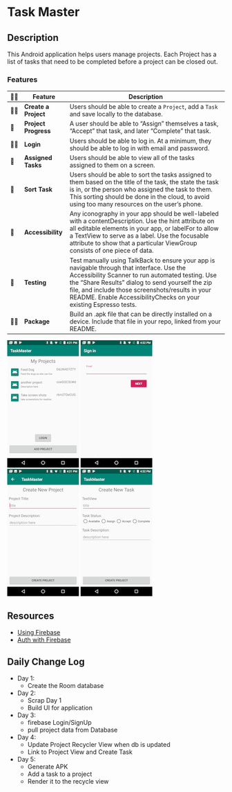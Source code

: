 # Task Master
## Description
This Android application helps users manage projects. Each Project has a list of tasks that need to be completed before a project can be closed out.
### Features

:ok_woman: | Feature | Description
--- |---- | ----
:ok_woman: | **Create a Project** | Users should be able to create a `Project`, add a `Task` and save locally to the database.
:no_good: | **Project Progress** | A user should be able to “Assign” themselves a task, “Accept” that task, and later “Complete” that task.
 :ok_woman: | **Login** | Users should be able to log in. At a minimum, they should be able to log in with email and password.
 :no_good: | **Assigned Tasks** | Users should be able to view all of the tasks assigned to them on a screen.
 :no_good: | **Sort Task** | Users should be able to sort the tasks assigned to them based on the title of the task, the state the task is in, or the person who assigned the task to them. This sorting should be done in the cloud, to avoid using too many resources on the user’s phone.
 :no_good: | **Accessibility** | Any iconography in your app should be well-labeled with a contentDescription. Use the hint attribute on all editable elements in your app, or labelFor to allow a TextView to serve as a label. Use the focusable attribute to show that a particular ViewGroup consists of one piece of data.
 :no_good: | **Testing** | Test manually using TalkBack to ensure your app is navigable through that interface. Use the Accessibility Scanner to run automated testing. Use the “Share Results” dialog to send yourself the zip file, and include those screenshots/results in your README. Enable AccessibilityChecks on your existing Espresso tests.
 :ok_woman: | **Package** | Build an .apk file that can be directly installed on a device. Include that file in your repo, linked from your README.



 ![Main Page Screenshot](./screenshots/main.png)
 ![Login Page Screenshot](./screenshots/login.png)
 ![Create Project Screenshot](./screenshots/project-create.png)
 ![Create Task Screenshot](./screenshots/task-create.png)

## Resources
- [Using Firebase](https://firebase.google.com/docs/android/setup)
- [Auth with Firebase](https://firebase.google.com/docs/auth/?utm_source=studio)


## Daily Change Log
- Day 1:
    - Create the Room database
- Day 2:
    - Scrap Day 1
    - Build UI for application
- Day 3:
    - firebase Login/SignUp
    - pull project data from Database
- Day 4:
    - Update Project Recycler View when db is updated
    - Link to Project View and Create Task
- Day 5:
    - Generate APK
    - Add a task to a project
    - Render it to the recycle view
    